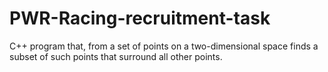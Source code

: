 # PWR-Racing-recruitment-task
 C++ program that, from a set of points on a two-dimensional space finds a subset of such points that surround all other points.
